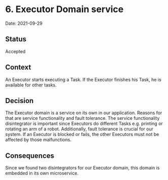 # 6. Executor Domain service

Date: 2021-09-29

## Status

Accepted

## Context

An Executor starts executing a Task. If the Executor finishes his Task, he is available for other tasks.

## Decision

The Executor domain is a service on its own in our application. Reasons for that are service functionality and fault tolerance. The service functionality disintegrator is important since Executors do different Tasks e.g. printing or rotating an arm of a robot. Additionally, fault tolerance is crucial for our system. If an Executor is blocked or fails, the other Executors must not be affected by those malfunctions.

## Consequences

Since we found two disintegrators for our Executor domain, this domain is embedded in its own microservice.
